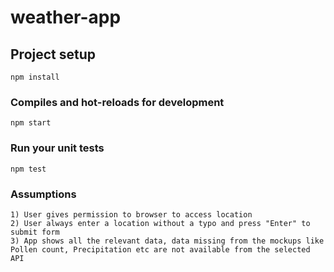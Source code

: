 # weather-app

## Project setup

```
npm install
```

### Compiles and hot-reloads for development

```
npm start
```

### Run your unit tests

```
npm test
```

### Assumptions

```
1) User gives permission to browser to access location
2) User always enter a location without a typo and press "Enter" to submit form
3) App shows all the relevant data, data missing from the mockups like Pollen count, Precipitation etc are not available from the selected API
```
